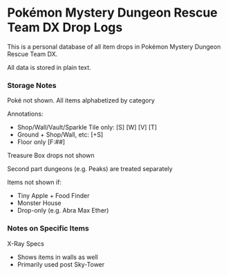 # Pokémon Mystery Dungeon Rescue Team DX Drop Logs

This is a personal database of all item drops in Pokémon Mystery Dungeon Rescue Team DX. 

All data is stored in plain text.

### Storage Notes
Poké not shown. All items alphabetized by category

Annotations:
* Shop/Wall/Vault/Sparkle Tile only: [S] [W] [V] [T]
* Ground + Shop/Wall, etc: [+S]
* Floor only [F:##]

Treasure Box drops not shown

Second part dungeons (e.g. Peaks) are treated separately

Items not shown if:
- Tiny Apple + Food Finder
- Monster House
- Drop-only (e.g. Abra Max Ether)

### Notes on Specific Items

X-Ray Specs
- Shows items in walls as well
- Primarily used post Sky-Tower

